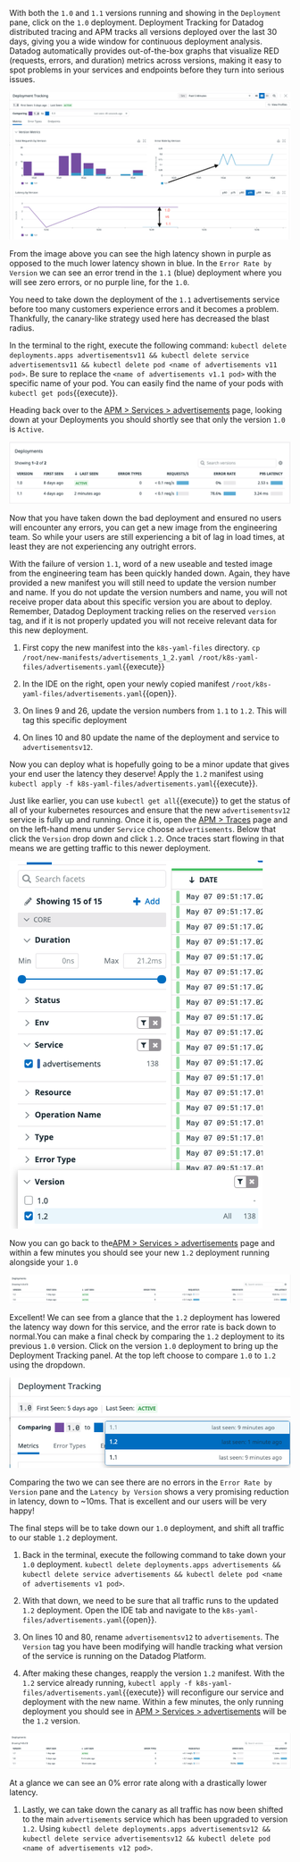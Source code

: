 With both the `1.0` and `1.1` versions running and showing in the `Deployment` pane, click on the `1.0` deployment. Deployment Tracking for Datadog distributed tracing and APM tracks all versions deployed over the last 30 days, giving you a wide window for continuous deployment analysis. Datadog automatically provides out-of-the-box graphs that visualize RED (requests, errors, and duration) metrics across versions, making it easy to spot problems in your services and endpoints before they turn into serious issues.

![1.0 vs 1.1](./assets/old_vs_new.png)

From the image above you can see the high latency shown in purple as opposed to the much lower latency shown in blue. In the `Error Rate by Version` we can see an error trend in the `1.1` (blue) deployment where you will see zero errors, or no purple line, for the `1.0`.

You need to take down the deployment of the `1.1` advertisements service before too many customers experience errors and it becomes a problem. Thankfully, the canary-like strategy used here has decreased the blast radius.

In the terminal to the right, execute the following command: `kubectl delete deployments.apps advertisementsv11 && kubectl delete service advertisementsv11 && kubectl delete pod <name of advertisements v11 pod>`. Be sure to replace the `<name of advertisements v1.1 pod>` with the specific name of your pod. You can easily find the name of your pods with `kubectl get pods`{{execute}}.

Heading back over to the <a href=https://app.datadoghq.com/apm/service/advertisements>APM > Services > advertisements</a> page, looking down at your Deployments you should shortly see that only the version `1.0` is `Active`. 

![1.0 Only Active](./assets/one_active_deploy.png)

Now that you have taken down the bad deployment and ensured no users will encounter any errors, you can get a new image from the engineering team. So while your users are still experiencing a bit of lag in load times, at least they are not experiencing any outright errors.

With the failure of version `1.1`, word of a new useable and tested image from the engineering team has been quickly handed down. Again, they have provided a new manifest you will still need to update the version number and name. If you do not update the version numbers and name, you will not receive proper data about this specific version you are about to deploy. Remember, Datadog Deployment tracking relies on the reserved  `version` tag, and if it is not properly updated you will not receive relevant data for this new deployment.

1. First copy the new manifest into the `k8s-yaml-files` directory. `cp /root/new-manifests/advertisements_1_2.yaml /root/k8s-yaml-files/advertisements.yaml`{{execute}}

1. In the IDE on the right, open your newly copied manifest `/root/k8s-yaml-files/advertisements.yaml`{{open}}.

1. On lines 9 and 26, update the version numbers from `1.1` to `1.2`. This will tag this specific deployment 

1. On lines 10 and 80 update the name of the deployment and service to `advertisementsv12`.

Now you can deploy what is hopefully going to be a minor update that gives your end user the latency they deserve! Apply the `1.2` manifest using `kubectl apply -f k8s-yaml-files/advertisements.yaml`{{execute}}. 

Just like earlier, you can use `kubectl get all`{{execute}} to get the status of all of your kubernetes resources and ensure that the new `advertisementsv12` service is fully up and running. Once it is, open the <a href=https://app.datadoghq.com/apm/traces>APM > Traces</a> page and on the left-hand menu under `Service` choose `advertisements`. Below that click the `Version` drop down and click `1.2`. Once traces start flowing in that means we are getting traffic to this newer deployment. 

![Service > Version](./assets/advertisementsv12_traces.png)

Now you can go back to the<a href=https://app.datadoghq.com/apm/service/advertisements>APM > Services > advertisements</a> page and within a few minutes you should see your new `1.2` deployment running alongside your `1.0`

![1.0 and 1.2 Deployment](./assets/deployments_old_newer.png)

Excellent! We can see from a glance that the `1.2` deployment has lowered the latency way down for this service, and the error rate is back down to normal.You can make a final check by comparing the `1.2` deployment to its previous `1.0` version. Click on the version `1.0` deployment to bring up the Deployment Tracking panel. At the top left choose to compare `1.0` to `1.2` using the dropdown.

![Change Deployment Comparison](./assets/change_comparison.png)

Comparing the two we can see there are no errors in the `Error Rate by Version` pane and the `Latency by Version` shows a very promising reduction in latency, down to ~10ms. That is excellent and our users will be very happy!

The final steps will be to take down our `1.0` deployment, and shift all traffic to our stable `1.2` deployment.

1. Back in the terminal, execute the following command to take down your `1.0` deployment. `kubectl delete deployments.apps advertisements && kubectl delete service advertisements && kubectl delete pod <name of advertisements v1 pod>`.

1. With that down, we need to be sure that all traffic runs to the updated `1.2` deployment. Open the IDE tab and navigate to the `k8s-yaml-files/advertisements.yaml`{{open}}. 

1. On lines 10 and 80, rename `advertisementsv12` to `advertisements`. The `Version` tag you have been modifying will handle tracking what version of the service is running on the Datadog Platform.

1. After making these changes, reapply the version `1.2` manifest. With the `1.2` service already running, `kubectl apply -f k8s-yaml-files/advertisements.yaml`{{execute}} will reconfigure our service and deployment with the new name. Within a few minutes, the only running deployment you should see in <a href=https://app.datadoghq.com/apm/service/advertisements>APM > Services > advertisements</a> will be the `1.2` version.

![1.2 running](./assets/deployment_1_2.png)

At a glance we can see an 0% error rate along with a drastically lower latency.

1. Lastly, we can take down the canary as all traffic has now been shifted to the main `advertisements` service which has been upgraded to version `1.2`. Using `kubectl delete deployments.apps advertisementsv12 && kubectl delete service advertisementsv12 && kubectl delete pod <name of advertisements v12 pod>`.

